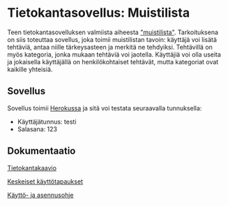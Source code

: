 # Tietokantasovellus: Muistilista

Teen tietokantasovelluksen valmiista aiheesta ["muistilista"](http://advancedkittenry.github.io/suunnittelu_ja_tyoymparisto/aiheet/Muistilista.html). Tarkoituksena on siis toteuttaa sovellus, joka toimii muistilistan tavoin: käyttäjä voi lisätä tehtäviä, antaa niille tärkeysasteen ja merkitä ne tehdyiksi. Tehtävillä on myös kategoria, jonka mukaan tehtäviä voi jaotella. Käyttäjiä voi olla useita ja jokaisella käyttäjällä on henkilökohtaiset tehtävät, mutta kategoriat ovat kaikille yhteisiä. 

## Sovellus
Sovellus toimii [Herokussa](https://mamelukin-muistilista.herokuapp.com/) ja sitä voi testata seuraavalla tunnuksella:

- Käyttäjätunnus: testi
- Salasana: 123

## Dokumentaatio

[Tietokantakaavio](https://github.com/Mamelukki/Muistilista/blob/master/documentation/tietokantakaavio.png)

[Keskeiset käyttötapaukset](https://github.com/Mamelukki/Muistilista/blob/master/documentation/k%C3%A4yttotapaukset.md)

[Käyttö- ja asennusohje](https://github.com/Mamelukki/Muistilista/blob/master/documentation/ohjeet.md)
